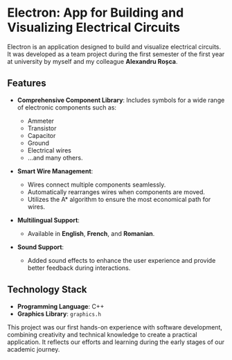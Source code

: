 # Electron: App for Building and Visualizing Electrical Circuits

Electron is an application designed to build and visualize electrical circuits. It was developed as a team project during the first semester of the first year at university by myself and my colleague **Alexandru Roșca**.

## Features

- **Comprehensive Component Library**: Includes symbols for a wide range of electronic components such as:
  - Ammeter
  - Transistor
  - Capacitor
  - Ground
  - Electrical wires
  - ...and many others.
  
- **Smart Wire Management**:
  - Wires connect multiple components seamlessly.
  - Automatically rearranges wires when components are moved.
  - Utilizes the A* algorithm to ensure the most economical path for wires.

- **Multilingual Support**:
  - Available in **English**, **French**, and **Romanian**.
 
- **Sound Support**:
  - Added sound effects to enhance the user experience and provide better feedback during interactions.

## Technology Stack

- **Programming Language**: C++
- **Graphics Library**: `graphics.h`

This project was our first hands-on experience with software development, combining creativity and technical knowledge to create a practical application. It reflects our efforts and learning during the early stages of our academic journey.
